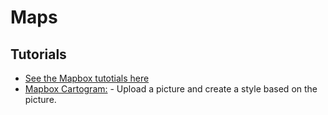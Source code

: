 Maps
====

## Tutorials

* [See the Mapbox tutotials here](https://www.mapbox.com/mapbox-gl-js/example/add-image/)
* [Mapbox Cartogram:](https://www.mapbox.com/cartogram/#13.01/40.7251/-74.0051) - Upload a picture and create a style based on the picture.
